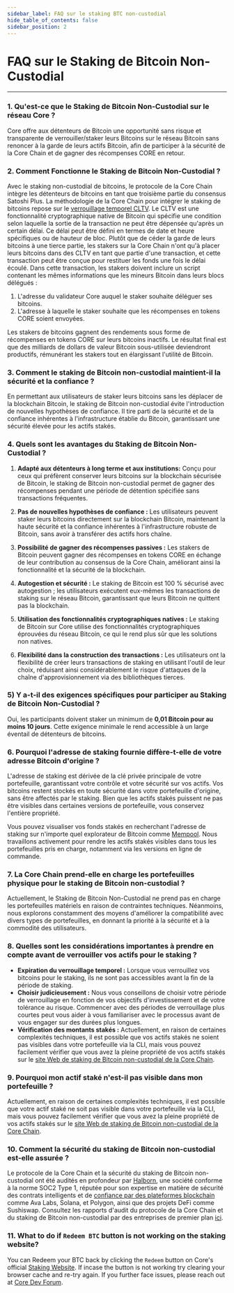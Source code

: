 ```yaml
---
sidebar_label: FAQ sur le staking BTC non-custodial
hide_table_of_contents: false
sidebar_position: 2
---
```


# FAQ sur le Staking de Bitcoin Non-Custodial

---

### 1. Qu'est-ce que le Staking de Bitcoin Non-Custodial sur le réseau Core ?

Core offre aux détenteurs de Bitcoin une opportunité sans risque et transparente de verrouiller/staker leurs Bitcoins sur le réseau Bitcoin sans renoncer à la garde de leurs actifs Bitcoin, afin de participer à la sécurité de la Core Chain et de gagner des récompenses CORE en retour.

### 2. Comment Fonctionne le Staking de Bitcoin Non-Custodial ?

Avec le staking non-custodial de bitcoins, le protocole de la Core Chain intègre les détenteurs de bitcoins en tant que troisième partie du consensus Satoshi Plus. La méthodologie de la Core Chain pour intégrer le staking de bitcoins repose sur le [verrouillage temporel CLTV](https://en.bitcoin.it/wiki/Timelock#CheckLockTimeVerify). Le CLTV est une fonctionnalité cryptographique native de Bitcoin qui spécifie une condition selon laquelle la sortie de la transaction ne peut être dépensée qu'après un certain délai. Ce délai peut être défini en termes de date et heure spécifiques ou de hauteur de bloc. Plutôt que de céder la garde de leurs bitcoins à une tierce partie, les stakers sur la Core Chain n'ont qu'à placer leurs bitcoins dans des CLTV en tant que partie d'une transaction, et cette transaction peut être conçue pour restituer les fonds une fois le délai écoulé. Dans cette transaction, les stakers doivent inclure un script contenant les mêmes informations que les mineurs Bitcoin dans leurs blocs délégués :

1. L'adresse du validateur Core auquel le staker souhaite déléguer ses bitcoins.
2. L'adresse à laquelle le staker souhaite que les récompenses en tokens CORE soient envoyées.

Les stakers de bitcoins gagnent des rendements sous forme de récompenses en tokens CORE sur leurs bitcoins inactifs. Le résultat final est que des milliards de dollars de valeur Bitcoin sous-utilisée deviendront productifs, rémunérant les stakers tout en élargissant l'utilité de Bitcoin.

### 3. Comment le staking de Bitcoin non-custodial maintient-il la sécurité et la confiance ?

En permettant aux utilisateurs de staker leurs bitcoins sans les déplacer de la blockchain Bitcoin, le staking de Bitcoin non-custodial évite l'introduction de nouvelles hypothèses de confiance. Il tire parti de la sécurité et de la confiance inhérentes à l'infrastructure établie du Bitcoin, garantissant une sécurité élevée pour les actifs stakés.

### 4. Quels sont les avantages du Staking de Bitcoin Non-Custodial ?

1. **Adapté aux détenteurs à long terme et aux institutions:** Conçu pour ceux qui préfèrent conserver leurs bitcoins sur la blockchain sécurisée de Bitcoin, le staking de Bitcoin non-custodial permet de gagner des récompenses pendant une période de détention spécifiée sans transactions fréquentes.

2. **Pas de nouvelles hypothèses de confiance :** Les utilisateurs peuvent staker leurs bitcoins directement sur la blockchain Bitcoin, maintenant la haute sécurité et la confiance inhérentes à l'infrastructure robuste de Bitcoin, sans avoir à transférer des actifs hors chaîne.

3. **Possibilité de gagner des récompenses passives :** Les stakers de Bitcoin peuvent gagner des récompenses en tokens CORE en échange de leur contribution au consensus de la Core Chain, améliorant ainsi la fonctionnalité et la sécurité de la blockchain.

4. **Autogestion et sécurité :** Le staking de Bitcoin est 100 % sécurisé avec autogestion ; les utilisateurs exécutent eux-mêmes les transactions de staking sur le réseau Bitcoin, garantissant que leurs Bitcoin ne quittent pas la blockchain.

5. **Utilisation des fonctionnalités cryptographiques natives :** Le staking de Bitcoin sur Core utilise des fonctionnalités cryptographiques éprouvées du réseau Bitcoin, ce qui le rend plus sûr que les solutions non natives.

6. **Flexibilité dans la construction des transactions :** Les utilisateurs ont la flexibilité de créer leurs transactions de staking en utilisant l'outil de leur choix, réduisant ainsi considérablement le risque d'attaques de la chaîne d'approvisionnement via des bibliothèques tierces.

### 5) Y a-t-il des exigences spécifiques pour participer au Staking de Bitcoin Non-Custodial ?

Oui, les participants doivent staker un minimum de **0,01 Bitcoin pour au moins 10 jours**. Cette exigence minimale le rend accessible à un large éventail de détenteurs de bitcoins.

### 6. Pourquoi l'adresse de staking fournie diffère-t-elle de votre adresse Bitcoin d'origine ?

L'adresse de staking est dérivée de la clé privée principale de votre portefeuille, garantissant votre contrôle et votre sécurité sur vos actifs. Vos bitcoins restent stockés en toute sécurité dans votre portefeuille d'origine, sans être affectés par le staking. Bien que les actifs stakés puissent ne pas être visibles dans certaines versions de portefeuille, vous conservez l'entière propriété.

Vous pouvez visualiser vos fonds stakés en recherchant l'adresse de staking sur n'importe quel explorateur de Bitcoin comme [Mempool](https://mempool.space/). Nous travaillons activement pour rendre les actifs stakés visibles dans tous les portefeuilles pris en charge, notamment via les versions en ligne de commande.

### 7. La Core Chain prend-elle en charge les portefeuilles physique pour le staking de Bitcoin non-custodial ?

Actuellement, le Staking de Bitcoin Non-Custodial ne prend pas en charge les portefeuilles matériels en raison de contraintes techniques. Néanmoins, nous explorons constamment des moyens d'améliorer la compatibilité avec divers types de portefeuilles, en donnant la priorité à la sécurité et à la commodité des utilisateurs.

### 8. Quelles sont les considérations importantes à prendre en compte avant de verrouiller vos actifs pour le staking ?

- **Expiration du verrouillage temporel :** Lorsque vous verrouillez vos bitcoins pour le staking, ils ne sont pas accessibles avant la fin de la période de staking.
- **Choisir judicieusement :** Nous vous conseillons de choisir votre période de verrouillage en fonction de vos objectifs d'investissement et de votre tolérance au risque. Commencer avec des périodes de verrouillage plus courtes peut vous aider à vous familiariser avec le processus avant de vous engager sur des durées plus longues.
- **Vérification des montants stakés :** Actuellement, en raison de certaines complexités techniques, il est possible que vos actifs stakés ne soient pas visibles dans votre portefeuille via la CLI, mais vous pouvez facilement vérifier que vous avez la pleine propriété de vos actifs stakés sur le [site Web de staking de Bitcoin non-custodial de la Core Chain](https://stake.coredao.org/).

### 9. Pourquoi mon actif staké n'est-il pas visible dans mon portefeuille ?

Actuellement, en raison de certaines complexités techniques, il est possible que votre actif staké ne soit pas visible dans votre portefeuille via la CLI, mais vous pouvez facilement vérifier que vous avez la pleine propriété de vos actifs stakés sur le [site Web de staking de Bitcoin non-custodial de la Core Chain](https://stake.coredao.org/).

### 10. Comment la sécurité du staking de Bitcoin non-custodial est-elle assurée ?

Le protocole de la Core Chain et la sécurité du staking de Bitcoin non-custodial ont été audités en profondeur par [Halborn](https://www.halborn.com/), une société conforme à la norme SOC2 Type 1, réputée pour son expertise en matière de sécurité des contrats intelligents et de [confiance par des plateformes blockchain](https://www.halborn.com/about/who-trusts-us) comme Ava Labs, Solana, et Polygon, ainsi que des projets DeFi comme Sushiswap. Consultez les rapports d'audit du protocole de la Core Chain et du staking de Bitcoin non-custodial par des entreprises de premier plan [ici](../Learn/audit.md).

### 11. What to do if `Redeem BTC` button is not working on the staking website?

You can Redeem your BTC back by clicking the `Redeem` button on Core's official [Staking Website](https://stake.coredao.org/). If incase the button is not working try clearing your browser cache and re-try again. If you further face issues, please reach out at [Core Dev Forum](https://forum.coredao.org/).
